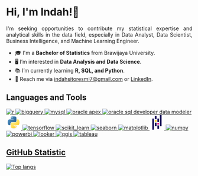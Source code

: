 # Hi, I'm Indah!👋

<p align="justify">
  I'm seeking opportunities to contribute my statistical expertise and analytical skills in the data field, especially in Data Analyst, Data Scientist, Business Intelligence, and Machine Learning Engineer.
</p>

- 🎓 I'm a **Bachelor of Statistics** from Brawijaya University.
-  🖥 I’m interested in **Data Analysis and Data Science**.
- 📚 I’m currently learning **R, SQL, and Python**.
- 📧 Reach me via indahsitoresmi7@gmail.com or [LinkedIn](https://www.linkedin.com/in/indahsh/).

## Languages and Tools
<a href="https://www.r-project.org" target="_blank" rel="noreferrer"> <img src="https://www.logo.wine/a/logo/R_(programming_language)/R_(programming_language)-Logo.wine.svg" alt="r" width="40" height="40"/> 
<a href="https://cloud.google.com/bigquery" target="_blank" rel="noreferrer"> <img src="https://www.vectorlogo.zone/logos/google_bigquery/google_bigquery-icon.svg" alt="bigquery" width="40" height="40"/>
<a href="https://www.mysql.com/" target="_blank" rel="noreferrer"> <img src="https://1000logos.net/wp-content/uploads/2020/08/MySQL-Logo.png" alt="mysql" width="40" height="40"/> 
<a href="https://apex.oracle.com/en/" target="_blank" rel="noreferrer"> <img src="https://yt3.googleusercontent.com/xE9MRa26hy7KIOo-DP0RG83R4ag3beyCapi-ZY25iGqZDZ-QS78rqNvGFp7pS3ZA-YMUnrJHTF8=s900-c-k-c0x00ffffff-no-rj" alt="oracle apex" width="40" height="40"/>
<a href="https://www.oracle.com/id/database/sqldeveloper/technologies/sql-data-modeler/" target="_blank" rel="noreferrer"> <img src="https://dashboard.snapcraft.io/site_media/appmedia/2016/08/icon256.png" alt="oracle sql developer data modeler" width="40" height="40"/>
<a href="https://www.python.org" target="_blank" rel="noreferrer"> <img src="https://raw.githubusercontent.com/devicons/devicon/master/icons/python/python-original.svg" alt="python" width="40" height="40"/> 
<a href="https://www.tensorflow.org" target="_blank" rel="noreferrer"> <img src="https://www.vectorlogo.zone/logos/tensorflow/tensorflow-icon.svg" alt="tensorflow" width="40" height="40"/>
<a href="https://scikit-learn.org/" target="_blank" rel="noreferrer"> <img src="https://upload.wikimedia.org/wikipedia/commons/0/05/Scikit_learn_logo_small.svg" alt="scikit_learn" width="40" height="40"/>
<a href="https://seaborn.pydata.org/" target="_blank" rel="noreferrer"> <img src="https://seaborn.pydata.org/_images/logo-mark-lightbg.svg" alt="seaborn" width="40" height="40"/>
<a href="https://matplotlib.org/" target="_blank" rel="noreferrer"> <img src="https://upload.wikimedia.org/wikipedia/commons/0/01/Created_with_Matplotlib-logo.svg" alt="matplotlib" width="40" height="40"/>
<a href="https://pandas.pydata.org/" target="_blank" rel="noreferrer"> <img src="https://raw.githubusercontent.com/devicons/devicon/2ae2a900d2f041da66e950e4d48052658d850630/icons/pandas/pandas-original.svg" alt="pandas" width="40" height="40"/>
<a href="https://numpy.org/" target="_blank" rel="noreferrer"> <img src="https://logosandtypes.com/wp-content/uploads/2024/02/numpy.svg" alt="numpy" width="40" height="40"/>
<a href="https://www.microsoft.com/en-us/power-platform/products/power-bi" target="_blank" rel="noreferrer"> <img src="https://upload.wikimedia.org/wikipedia/commons/c/cf/New_Power_BI_Logo.svg" alt="powerbi" width="40" height="40"/>
<a href="https://lookerstudio.google.com/" target="_blank" rel="noreferrer"> <img src="https://www.gstatic.com/analytics-lego/svg/ic_looker_studio.svg" alt="looker" width="40" height="40"/>
<a href="https://www.qgis.org/" target="_blank" rel="noreferrer"> <img src="https://www.qgis.org/img/logosign.svg" alt="qgis" width="40" height="40"/>
<a href="https://www.tableau.com/" target="_blank" rel="noreferrer"> <img src="https://iconape.com/wp-content/png_logo_vector/tableau-software.png" alt="tableau" width="40" height="40"/>

## GitHub Statistic
<img alt="Top langs" src="https://github-readme-stats.vercel.app/api/top-langs/?username=indahsh&layout=compact&langs_count=8&theme=tokyonight"/>


